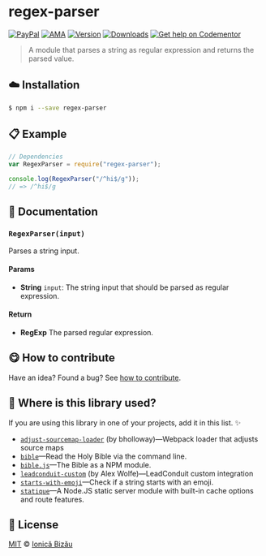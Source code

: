 
# regex-parser

 [![PayPal](https://img.shields.io/badge/%24-paypal-f39c12.svg)][paypal-donations] [![AMA](https://img.shields.io/badge/ask%20me-anything-1abc9c.svg)](https://github.com/IonicaBizau/ama) [![Version](https://img.shields.io/npm/v/regex-parser.svg)](https://www.npmjs.com/package/regex-parser) [![Downloads](https://img.shields.io/npm/dt/regex-parser.svg)](https://www.npmjs.com/package/regex-parser) [![Get help on Codementor](https://cdn.codementor.io/badges/get_help_github.svg)](https://www.codementor.io/johnnyb?utm_source=github&utm_medium=button&utm_term=johnnyb&utm_campaign=github)

> A module that parses a string as regular expression and returns the parsed value.

## :cloud: Installation

```sh
$ npm i --save regex-parser
```


## :clipboard: Example



```js
// Dependencies
var RegexParser = require("regex-parser");

console.log(RegexParser("/^hi$/g"));
// => /^hi$/g
```

## :memo: Documentation


### `RegexParser(input)`
Parses a string input.

#### Params
- **String** `input`: The string input that should be parsed as regular expression.

#### Return
- **RegExp** The parsed regular expression.



## :yum: How to contribute
Have an idea? Found a bug? See [how to contribute][contributing].

## :dizzy: Where is this library used?
If you are using this library in one of your projects, add it in this list. :sparkles:


 - [`adjust-sourcemap-loader`](https://github.com/bholloway/adjust-sourcemap-loader) (by bholloway)—Webpack loader that adjusts source maps
 - [`bible`](https://github.com/BibleJS/BibleApp)—Read the Holy Bible via the command line.
 - [`bible.js`](https://github.com/BibleJS/bible.js)—The Bible as a NPM module.
 - [`leadconduit-custom`](https://github.com/activeprospect/leadconduit-integration-custom#readme) (by Alex Wolfe)—LeadConduit custom integration
 - [`starts-with-emoji`](https://github.com/IonicaBizau/starts-with-emoji#readme)—Check if a string starts with an emoji.
 - [`statique`](https://github.com/IonicaBizau/statique)—A Node.JS static server module with built-in cache options and route features.

## :scroll: License

[MIT][license] © [Ionică Bizău][website]

[paypal-donations]: https://www.paypal.com/cgi-bin/webscr?cmd=_s-xclick&hosted_button_id=RVXDDLKKLQRJW
[donate-now]: http://i.imgur.com/6cMbHOC.png

[license]: http://showalicense.com/?fullname=Ionic%C4%83%20Biz%C4%83u%20%3Cbizauionica%40gmail.com%3E%20(http%3A%2F%2Fionicabizau.net)&year=2014#license-mit
[website]: http://ionicabizau.net
[contributing]: /CONTRIBUTING.md
[docs]: /DOCUMENTATION.md
